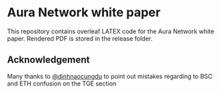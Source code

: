 # Aura Network white paper

This repository contains overleaf LATEX code for the Aura Network white paper. Rendered PDF is stored in the release folder.

## Acknowledgement

Many thanks to [@dinhnaocungdu](https://t.me/dinhnaocungdu) to point out mistakes regarding to BSC and ETH confusion on the TGE section
